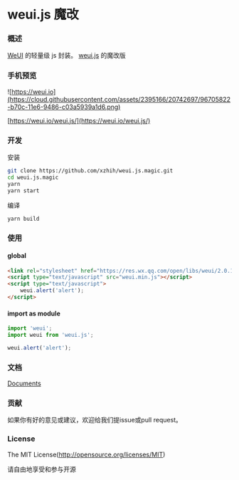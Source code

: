 weui.js 魔改
=====

### 概述

[WeUI](https://github.com/Tencent/weui.git) 的轻量级 js 封装。
[weui.js](https://github.com/Tencent/weui.js) 的魔改版

### 手机预览

![https://weui.io](https://cloud.githubusercontent.com/assets/2395166/20742697/96705822-b70c-11e6-9486-c03a5939a1d6.png)

[https://weui.io/weui.js/](https://weui.io/weui.js/)

### 开发

安装

```bash
git clone https://github.com/xzhih/weui.js.magic.git
cd weui.js.magic
yarn 
yarn start
```

编译

```bash
yarn build
```

### 使用

#### global 

```html
<link rel="stylesheet" href="https://res.wx.qq.com/open/libs/weui/2.0.1/weui.min.css">
<script type="text/javascript" src="weui.min.js"></script>
<script type="text/javascript">
    weui.alert('alert');
</script>
```

#### import as module

```javascript
import 'weui';
import weui from 'weui.js';

weui.alert('alert');
```

### 文档

[Documents](https://github.com/xzhih/weui.js.magic/tree/master/docs/README.md)

### 贡献

如果你有好的意见或建议，欢迎给我们提issue或pull request。

### License
The MIT License(http://opensource.org/licenses/MIT)

请自由地享受和参与开源
